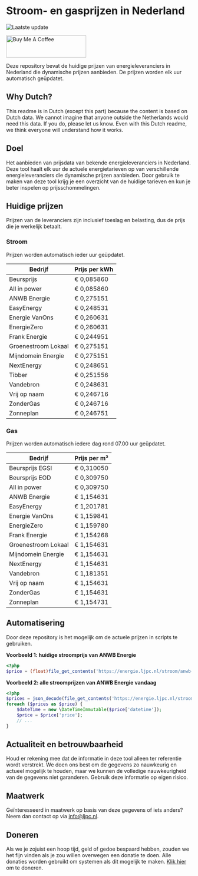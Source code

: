 # Stroom- en gasprijzen in Nederland

![Laatste update](https://img.shields.io/badge/laatste%20update-2025--09--02%2023%3A00%20CET-brightgreen)

<a href="https://www.buymeacoffee.com/Lars-" target="_blank"><img src="https://cdn.buymeacoffee.com/buttons/v2/default-orange.png" alt="Buy Me A Coffee" height="60" style="height: 60px !important;width: 217px !important;" ></a>

Deze repository bevat de huidige prijzen van energieleveranciers in Nederland die dynamische prijzen aanbieden. De prijzen worden elk uur automatisch geüpdatet.

## Why Dutch?

This readme is in Dutch (except this part) because the content is based on Dutch data. We cannot imagine that anyone outside the Netherlands would need this data. If you do, please let us know. Even with this Dutch readme, we think
everyone will understand how it works.

## Doel

Het aanbieden van prijsdata van bekende energieleveranciers in Nederland. Deze tool haalt elk uur de actuele energietarieven op van verschillende energieleveranciers die dynamische prijzen aanbieden. Door gebruik te maken van deze tool
krijg je een overzicht van de huidige tarieven en kun je beter inspelen op prijsschommelingen.

## Huidige prijzen

Prijzen van de leveranciers zijn inclusief toeslag en belasting, dus de prijs die je werkelijk betaalt.

### Stroom

Prijzen worden automatisch ieder uur geüpdatet.

 Bedrijf | Prijs per kWh 
---------|---------------
Beursprijs | € 0,085860
All in power | € 0,085860
ANWB Energie | € 0,275151
EasyEnergy | € 0,248531
Energie VanOns | € 0,260631
EnergieZero | € 0,260631
Frank Energie | € 0,244951
Groenestroom Lokaal | € 0,275151
Mijndomein Energie | € 0,275151
NextEnergy | € 0,248651
Tibber | € 0,251556
Vandebron | € 0,248631
Vrij op naam | € 0,246716
ZonderGas | € 0,246716
Zonneplan | € 0,246751


### Gas

Prijzen worden automatisch iedere dag rond 07.00 uur geüpdatet.

 Bedrijf | Prijs per m³ 
---------|--------------
Beursprijs EGSI | € 0,310050
Beursprijs EOD | € 0,309750
All in power | € 0,309750
ANWB Energie | € 1,154631
EasyEnergy | € 1,201781
Energie VanOns | € 1,159841
EnergieZero | € 1,159780
Frank Energie | € 1,154268
Groenestroom Lokaal | € 1,154631
Mijndomein Energie | € 1,154631
NextEnergy | € 1,154631
Vandebron | € 1,181351
Vrij op naam | € 1,154631
ZonderGas | € 1,154631
Zonneplan | € 1,154731


## Automatisering

Door deze repository is het mogelijk om de actuele prijzen in scripts te gebruiken.

**Voorbeeld 1: huidige stroomprijs van ANWB Energie**

```php
<?php
$price = (float)file_get_contents('https://energie.ljpc.nl/stroom/anwb-energie-nu.txt');

```

**Voorbeeld 2: alle stroomprijzen van ANWB Energie vandaag**

```php
<?php
$prices = json_decode(file_get_contents('https://energie.ljpc.nl/stroom/all-in-power-vandaag.json'),true);
foreach ($prices as $price) {
    $dateTime = new \DateTimeImmutable($price['datetime']);
    $price = $price['price'];
    // ...
}
```

## Actualiteit en betrouwbaarheid

Houd er rekening mee dat de informatie in deze tool alleen ter referentie wordt verstrekt. We doen ons best om de gegevens zo nauwkeurig en actueel mogelijk te houden, maar we kunnen de volledige nauwkeurigheid van de gegevens niet
garanderen. Gebruik deze informatie op eigen risico.

## Maatwerk

Geïnteresseerd in maatwerk op basis van deze gegevens of iets anders? Neem dan contact op
via [info@ljpc.nl](mailto:info@ljpc.nl?subject=Energie%20prijzen).

## Doneren

Als we je zojuist een hoop tijd, geld of gedoe bespaard hebben, zouden we het fijn vinden als je zou willen overwegen een
donatie te doen. Alle donaties worden gebruikt om systemen als dit mogelijk te
maken. [Klik hier](https://www.buymeacoffee.com/Lars-) om te doneren.
